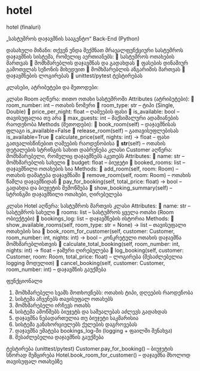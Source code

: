 # hotel
hotel (finaluri)

„სასტუმროს დაჯავშნის სააგენტო“ Back-End (Python)

დასახული მიზანი:
თქვენ უნდა შექმნათ მრავალფუნქციური სასტუმროს დაჯავშნის სისტემა, რომელიც აერთიანებს:  სასტუმროს ოთახების მართვას
 მომხმარებლის დაჯავშნას და გადახდას
 ფასების დინამიურ გამოთვლას სეზონის მიხედვით
 მომხმარებლის ანგარიშის მართვას
 დაჯავშნების ლოგირებას
 unittest/pytest ტესტირებას

კლასები, ატრიბუტები და მეთოდები:

კლასი Room
აღწერა: თითო ოთახი სასტუმროში
Attributes (ატრიბუტები):  room_number: int – ოთახის ნომერი
 room_type: str – ტიპი (Single, Double)  price_per_night: float – ღამეების ფასი
 is_available: bool – თავისუფალია თუ არა  max_guests: int – მაქსიმალური ადამიანების რაოდენობა
Methods (მეთოდები):  book_room(self) – დაჯავშნისას ფლაგი is_available=False
 release_room(self) – გათავისუფლებისას is_available=True
 calculate_price(self, nights: int) -> float – ფასი გათვალისწინებით ღამეების 
რაოდენობისა
 __str__(self) – ოთახის დეტალების სტრინგის სახით დაბრუნება
კლასი Customer
აღწერა: მომხმარებელი, რომელიც დაჯავშნებს აკეთებს
Attributes:  name: str – მომხმარებლის სახელი
 budget: float – ბიუჯეტი
 booked_rooms: list – დაჯავშნილი ოთახების სია
Methods:  add_room(self, room: Room) – ოთახის დამატება დაჯავშნაში
 remove_room(self, room: Room) – ოთახის წაშლა დაჯავშნიდან
 pay_for_booking(self, total_price: float) -> bool – გადახდა და ბიუჯეტის 
შემოწმება  show_booking_summary(self) – სტრინგში დაჯავშნილი ოთახები, 
ღირებულება

კლასი Hotel
აღწერა: სასტუმროს მართვის კლასი
Attributes:  name: str – სასტუმროს სახელი
 rooms: list – სასტუმროს ყველა ოთახი (Room ობიექტები)  bookings_log: list – დაჯავშნების ისტორია
Methods:  show_available_rooms(self, room_type: str = None) -> list – თავისუფალი 
ოთახების სია  book_room_for_customer(self, customer: Customer, room_number: int, nights: 
int) -> bool – კონკრეტული ოთახის დაჯავშნა მომხმარებლისთვის
 calculate_total_booking(self, room_number: int, nights: int) -> float – ჯამური 
ღირებულება  log_booking(self, customer: Customer, room: Room, total_price: float) – 
ლოგირება (შესაძლებელია logging მოდულით)  cancel_booking(self, customer: Customer, room_number: int) – დაჯავშნის 
გაუქმება

ფუნქციონალი
1. მომხმარებელი სვამს მოთხოვნებს: ოთახის ტიპი, დღეების რაოდენობა
2. სისტემა აჩვენებს თავისუფალ ოთახებს
3. მომხმარებელი ირჩევს ოთახს
4. სისტემა ამოწმებს ბიუჯეტს და საშუალებას აძლევს გადახდას
5. დაჯავშნა ნებადართულია თუ ბიუჯეტი საკმარისია
6. სისტემა განახორციელებს ქულების დაგროვებას
7. დაჯავშნა ემატება bookings_log-ში (logging + ფაილში შენახვა)
8. შესაძლებელია დაჯავშნის გაუქმება

   
ტესტირება (unittest/pytest)
Customer.pay_for_booking() – ბიუჯეტის სწორად შემცირება
Hotel.book_room_for_customer() – დაჯავშნა მხოლოდ თავისუფალ ოთახებზე
